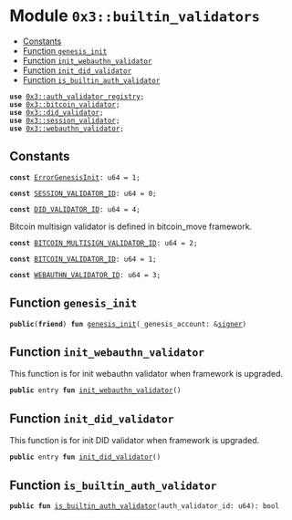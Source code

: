 
<a name="0x3_builtin_validators"></a>

# Module `0x3::builtin_validators`



-  [Constants](#@Constants_0)
-  [Function `genesis_init`](#0x3_builtin_validators_genesis_init)
-  [Function `init_webauthn_validator`](#0x3_builtin_validators_init_webauthn_validator)
-  [Function `init_did_validator`](#0x3_builtin_validators_init_did_validator)
-  [Function `is_builtin_auth_validator`](#0x3_builtin_validators_is_builtin_auth_validator)


<pre><code><b>use</b> <a href="auth_validator_registry.md#0x3_auth_validator_registry">0x3::auth_validator_registry</a>;
<b>use</b> <a href="bitcoin_validator.md#0x3_bitcoin_validator">0x3::bitcoin_validator</a>;
<b>use</b> <a href="did_validator.md#0x3_did_validator">0x3::did_validator</a>;
<b>use</b> <a href="session_validator.md#0x3_session_validator">0x3::session_validator</a>;
<b>use</b> <a href="webauthn_validator.md#0x3_webauthn_validator">0x3::webauthn_validator</a>;
</code></pre>



<a name="@Constants_0"></a>

## Constants


<a name="0x3_builtin_validators_ErrorGenesisInit"></a>



<pre><code><b>const</b> <a href="builtin_validators.md#0x3_builtin_validators_ErrorGenesisInit">ErrorGenesisInit</a>: u64 = 1;
</code></pre>



<a name="0x3_builtin_validators_SESSION_VALIDATOR_ID"></a>



<pre><code><b>const</b> <a href="builtin_validators.md#0x3_builtin_validators_SESSION_VALIDATOR_ID">SESSION_VALIDATOR_ID</a>: u64 = 0;
</code></pre>



<a name="0x3_builtin_validators_DID_VALIDATOR_ID"></a>



<pre><code><b>const</b> <a href="builtin_validators.md#0x3_builtin_validators_DID_VALIDATOR_ID">DID_VALIDATOR_ID</a>: u64 = 4;
</code></pre>



<a name="0x3_builtin_validators_BITCOIN_MULTISIGN_VALIDATOR_ID"></a>

Bitcoin multisign validator is defined in bitcoin_move framework.


<pre><code><b>const</b> <a href="builtin_validators.md#0x3_builtin_validators_BITCOIN_MULTISIGN_VALIDATOR_ID">BITCOIN_MULTISIGN_VALIDATOR_ID</a>: u64 = 2;
</code></pre>



<a name="0x3_builtin_validators_BITCOIN_VALIDATOR_ID"></a>



<pre><code><b>const</b> <a href="builtin_validators.md#0x3_builtin_validators_BITCOIN_VALIDATOR_ID">BITCOIN_VALIDATOR_ID</a>: u64 = 1;
</code></pre>



<a name="0x3_builtin_validators_WEBAUTHN_VALIDATOR_ID"></a>



<pre><code><b>const</b> <a href="builtin_validators.md#0x3_builtin_validators_WEBAUTHN_VALIDATOR_ID">WEBAUTHN_VALIDATOR_ID</a>: u64 = 3;
</code></pre>



<a name="0x3_builtin_validators_genesis_init"></a>

## Function `genesis_init`



<pre><code><b>public</b>(<b>friend</b>) <b>fun</b> <a href="builtin_validators.md#0x3_builtin_validators_genesis_init">genesis_init</a>(_genesis_account: &<a href="">signer</a>)
</code></pre>



<a name="0x3_builtin_validators_init_webauthn_validator"></a>

## Function `init_webauthn_validator`

This function is for init webauthn validator when framework is upgraded.


<pre><code><b>public</b> entry <b>fun</b> <a href="builtin_validators.md#0x3_builtin_validators_init_webauthn_validator">init_webauthn_validator</a>()
</code></pre>



<a name="0x3_builtin_validators_init_did_validator"></a>

## Function `init_did_validator`

This function is for init DID validator when framework is upgraded.


<pre><code><b>public</b> entry <b>fun</b> <a href="builtin_validators.md#0x3_builtin_validators_init_did_validator">init_did_validator</a>()
</code></pre>



<a name="0x3_builtin_validators_is_builtin_auth_validator"></a>

## Function `is_builtin_auth_validator`



<pre><code><b>public</b> <b>fun</b> <a href="builtin_validators.md#0x3_builtin_validators_is_builtin_auth_validator">is_builtin_auth_validator</a>(auth_validator_id: u64): bool
</code></pre>
